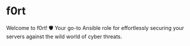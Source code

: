# f0rt
Welcome to f0rt! 🛡️ Your go-to Ansible role for effortlessly securing your servers against the wild world of cyber threats. 

